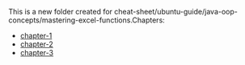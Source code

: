 This is a new folder created for cheat-sheet/ubuntu-guide/java-oop-concepts/mastering-excel-functions.Chapters:
- [chapter-1](cheat-sheet/ubuntu-guide/java-oop-concepts/mastering-excel-functions/chapters/chapter-1/index.md)
- [chapter-2](cheat-sheet/ubuntu-guide/java-oop-concepts/mastering-excel-functions/chapters/chapter-2/index.md)
- [chapter-3](cheat-sheet/ubuntu-guide/java-oop-concepts/mastering-excel-functions/chapters/chapter-3/index.md)
